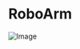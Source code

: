 # RoboArm

![Image](https://github.com/user-attachments/assets/3c0b5ef8-c493-4b24-8cd9-d1725d4b3856)
